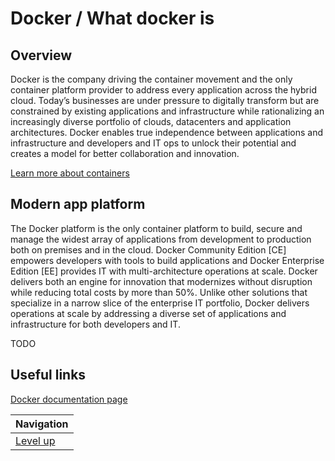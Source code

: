 # Docker / What docker is #

## Overview ##

Docker is the company driving the container movement and the only container platform provider to address every application across the hybrid cloud. Today’s businesses are under pressure to digitally transform but are constrained by existing applications and infrastructure while rationalizing an increasingly diverse portfolio of clouds, datacenters and application architectures. Docker enables true independence between applications and infrastructure and developers and IT ops to unlock their potential and creates a model for better collaboration and innovation.

[Learn more about containers](../what-container/README.md)

## Modern app platform ##

The Docker platform is the only container platform to build, secure and manage the widest array of applications from development to production both on premises and in the cloud. Docker Community Edition [CE] empowers developers with tools to build applications and Docker Enterprise Edition [EE] provides IT with multi-architecture operations at scale. Docker delivers both an engine for innovation that modernizes without disruption while reducing total costs by more than 50%. Unlike other solutions that specialize in a narrow slice of the enterprise IT portfolio, Docker delivers operations at scale by addressing a diverse set of applications and infrastructure for both developers and IT.

TODO

## Useful links ##

[Docker documentation page](https://www.docker.com/what-docker)

| Navigation               |
| ------------------------ |
| [Level up](../README.md) |
